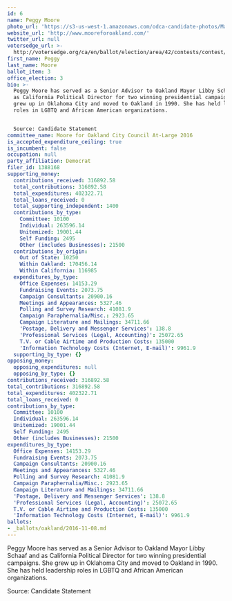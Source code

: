 ```yaml
---
id: 6
name: Peggy Moore
photo_url: 'https://s3-us-west-1.amazonaws.com/odca-candidate-photos/Margaret-Moore.png'
website_url: 'http://www.mooreforoakland.com/'
twitter_url: null
votersedge_url: >-
  http://votersedge.org/ca/en/ballot/election/area/42/contests/contest/13234/candidate/130752?&county=Alameda%20County&election_authority_id=1
first_name: Peggy
last_name: Moore
ballot_item: 3
office_election: 3
bio: >-
  Peggy Moore has served as a Senior Advisor to Oakland Mayor Libby Schaaf and
  as California Political Director for two winning presidential campaigns. She
  grew up in Oklahoma City and moved to Oakland in 1990. She has held leadership
  roles in LGBTQ and African American organizations. 


  Source: Candidate Statement
committee_name: Moore for Oakland City Council At-Large 2016
is_accepted_expenditure_ceiling: true
is_incumbent: false
occupation: null
party_affiliation: Democrat
filer_id: 1388168
supporting_money:
  contributions_received: 316892.58
  total_contributions: 316892.58
  total_expenditures: 402322.71
  total_loans_received: 0
  total_supporting_independent: 1400
  contributions_by_type:
    Committee: 10100
    Individual: 263596.14
    Unitemized: 19001.44
    Self Funding: 2495
    Other (includes Businesses): 21500
  contributions_by_origin:
    Out of State: 10250
    Within Oakland: 170456.14
    Within California: 116985
  expenditures_by_type:
    Office Expenses: 14153.29
    Fundraising Events: 2073.75
    Campaign Consultants: 20900.16
    Meetings and Appearances: 5327.46
    Polling and Survey Research: 41081.9
    Campaign Paraphernalia/Misc.: 2923.65
    Campaign Literature and Mailings: 34711.66
    'Postage, Delivery and Messenger Services': 138.8
    'Professional Services (Legal, Accounting)': 25072.65
    T.V. or Cable Airtime and Production Costs: 135000
    'Information Technology Costs (Internet, E-mail)': 9961.9
  supporting_by_type: {}
opposing_money:
  opposing_expenditures: null
  opposing_by_type: {}
contributions_received: 316892.58
total_contributions: 316892.58
total_expenditures: 402322.71
total_loans_received: 0
contributions_by_type:
  Committee: 10100
  Individual: 263596.14
  Unitemized: 19001.44
  Self Funding: 2495
  Other (includes Businesses): 21500
expenditures_by_type:
  Office Expenses: 14153.29
  Fundraising Events: 2073.75
  Campaign Consultants: 20900.16
  Meetings and Appearances: 5327.46
  Polling and Survey Research: 41081.9
  Campaign Paraphernalia/Misc.: 2923.65
  Campaign Literature and Mailings: 34711.66
  'Postage, Delivery and Messenger Services': 138.8
  'Professional Services (Legal, Accounting)': 25072.65
  T.V. or Cable Airtime and Production Costs: 135000
  'Information Technology Costs (Internet, E-mail)': 9961.9
ballots:
- _ballots/oakland/2016-11-08.md
---
```

Peggy Moore has served as a Senior Advisor to Oakland Mayor Libby Schaaf and as California Political Director for two winning presidential campaigns. She grew up in Oklahoma City and moved to Oakland in 1990. She has held leadership roles in LGBTQ and African American organizations. 

Source: Candidate Statement
